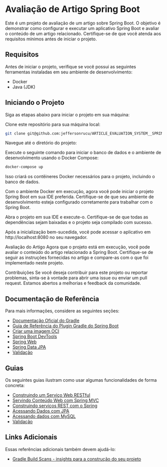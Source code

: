 # Avaliação de Artigo Spring Boot
Este é um projeto de avaliação de um artigo sobre Spring Boot. O objetivo é demonstrar como configurar e executar um aplicativo Spring Boot e avaliar o conteúdo de um artigo relacionado. Certifique-se de que você atenda aos requisitos mínimos antes de iniciar o projeto.

## Requisitos
Antes de iniciar o projeto, verifique se você possui as seguintes ferramentas instaladas em seu ambiente de desenvolvimento:

- Docker
- Java (JDK)

## Iniciando o Projeto
Siga as etapas abaixo para iniciar o projeto em sua máquina:

Clone este repositório para sua máquina local:

```bash
git clone git@github.com:jeffersonrucu/ARTICLE_EVALUATION_SYSTEM__SPRING-BOOT.git
```
Navegue até o diretório do projeto:

Execute o seguinte comando para iniciar o banco de dados e o ambiente de desenvolvimento usando o Docker Compose:

```bash
docker-compose up
```

Isso criará os contêineres Docker necessários para o projeto, incluindo o banco de dados.

Com o ambiente Docker em execução, agora você pode iniciar o projeto Spring Boot em sua IDE preferida. Certifique-se de que seu ambiente de desenvolvimento esteja configurado corretamente para trabalhar com o Spring Boot.

Abra o projeto em sua IDE e execute-o. Certifique-se de que todas as dependências sejam baixadas e o projeto seja compilado com sucesso.

Após a inicialização bem-sucedida, você pode acessar o aplicativo em http://localhost:8080 no seu navegador.

Avaliação do Artigo
Agora que o projeto está em execução, você pode avaliar o conteúdo do artigo relacionado a Spring Boot. Certifique-se de seguir as instruções fornecidas no artigo e compare-as com o que foi implementado neste projeto.

Contribuições
Se você deseja contribuir para este projeto ou reportar problemas, sinta-se à vontade para abrir uma issue ou enviar um pull request. Estamos abertos a melhorias e feedback da comunidade.

## Documentação de Referência
Para mais informações, considere as seguintes seções:

* [Documentação Oficial do Gradle](https://docs.gradle.org)
* [Guia de Referência do Plugin Gradle do Spring Boot](https://docs.spring.io/spring-boot/docs/3.1.4/gradle-plugin/reference/html/)
* [Criar uma imagem OCI](https://docs.spring.io/spring-boot/docs/3.1.4/gradle-plugin/reference/html/#build-image)
* [Spring Boot DevTools](https://docs.spring.io/spring-boot/docs/3.1.4/reference/htmlsingle/index.html#using.devtools)
* [Spring Web](https://docs.spring.io/spring-boot/docs/3.1.4/reference/htmlsingle/index.html#web)
* [Spring Data JPA](https://docs.spring.io/spring-boot/docs/3.1.4/reference/htmlsingle/index.html#data.sql.jpa-and-spring-data)
* [Validação](https://docs.spring.io/spring-boot/docs/3.1.4/reference/htmlsingle/index.html#io.validation)

## Guias
Os seguintes guias ilustram como usar algumas funcionalidades de forma concreta:

* [Construindo um Serviço Web RESTful](https://spring.io/guides/gs/rest-service/)
* [Servindo Conteúdo Web com Spring MVC](https://spring.io/guides/gs/serving-web-content/)
* [Construindo serviços REST com o Spring](https://spring.io/guides/tutorials/rest/)
* [Acessando Dados com JPA](https://spring.io/guides/gs/accessing-data-jpa/)
* [Acessando dados com MySQL](https://spring.io/guides/gs/accessing-data-mysql/)
* [Validação](https://spring.io/guides/gs/validating-form-input/)

## Links Adicionais
Essas referências adicionais também devem ajudá-lo:

* [Gradle Build Scans - insights para a construção do seu projeto](https://scans.gradle.com#gradle)
